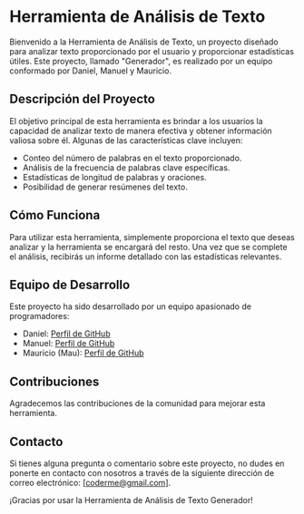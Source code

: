 # Herramienta de Análisis de Texto

Bienvenido a la Herramienta de Análisis de Texto, un proyecto diseñado para analizar texto proporcionado por el usuario y proporcionar estadísticas útiles. Este proyecto, llamado "Generador", es realizado por un equipo conformado por Daniel, Manuel y Mauricio.

## Descripción del Proyecto

El objetivo principal de esta herramienta es brindar a los usuarios la capacidad de analizar texto de manera efectiva y obtener información valiosa sobre él. Algunas de las características clave incluyen:

- Conteo del número de palabras en el texto proporcionado.
- Análisis de la frecuencia de palabras clave específicas.
- Estadísticas de longitud de palabras y oraciones.
- Posibilidad de generar resúmenes del texto.

## Cómo Funciona

Para utilizar esta herramienta, simplemente proporciona el texto que deseas analizar y la herramienta se encargará del resto. Una vez que se complete el análisis, recibirás un informe detallado con las estadísticas relevantes.

## Equipo de Desarrollo

Este proyecto ha sido desarrollado por un equipo apasionado de programadores:

- Daniel: [Perfil de GitHub](URL_de_GitHub_Enrique)
- Manuel: [Perfil de GitHub](URL_de_GitHub_Manuel)
- Mauricio (Mau): [Perfil de GitHub](URL_de_GitHub_Mauricio)

## Contribuciones

Agradecemos las contribuciones de la comunidad para mejorar esta herramienta.

## Contacto

Si tienes alguna pregunta o comentario sobre este proyecto, no dudes en ponerte en contacto con nosotros a través de la siguiente dirección de correo electrónico: [coderme@gmail.com].

¡Gracias por usar la Herramienta de Análisis de Texto Generador!
